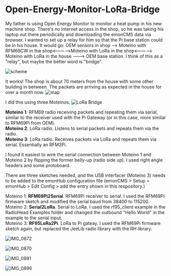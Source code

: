 # Open-Energy-Monitor-LoRa-Bridge

My father is using Open Energy Monitor to monitor a heat pump in his new machine shop. There's no internet access in the shop, so he was taking his laptop out there periodically and downloading the emonCMS data via browser. I wanted to set up a relay for him so that the Pi base station could be in his house. It would go: OEM sensors in shop --> Moteino with RFM69CW in the shop<----->Moteino with LoRa in the shop<-----> Moteino with LoRa in the house ---> OEM base station. I think of this as a "relay", but maybe the better word is "bridge".  

![scheme](https://user-images.githubusercontent.com/17953028/212793142-f43c6f35-0e1f-4bd8-a04c-65432b14b4fb.jpg)

It works! The shop is about 70 meters from the house with some other building in between. The packets are arriving as expected in the house for over a month now.
![map](https://user-images.githubusercontent.com/17953028/212793119-a436af30-64d8-4e7a-918c-144504f75a62.jpg)

I did this using three Moteinos.
![LoRa Bridge](https://user-images.githubusercontent.com/17953028/213946740-c6d2ad57-546d-475c-8f94-bcc7c9d5ef4b.jpg)

**Moteino 1**: RFM69 radio receiving packets and repeating them via serial, similar to the receiver used with the Pi Gateway (or in this case, more similar to RFM69Pi from OEM).<br>
**Moteino 2**: LoRa radio. Listens to serial packets and repeats them via the radio.<br>
**Moteino 3**: LoRa radio. Receives packets via LoRa and repeats them via serial. Essentially an RFM2Pi.<br>


I found it easiest to wire the serial connection between Moteino 1 and Moteino 2 by flipping the former belly-up (radio side up). I used right angle headers and some protoboard. 

There are three sketches needed, and the USB interfacer (Moteino 3) needs to be added to the emonHub configuration file (emonCMS > Setup > emonHub > Edit Config > add the entry shown in this respository.)

Moteino 1: **RFM69Pi2Serial**. RFM69Pi receiver to serial. I used the RFM69Pi firmware sketch and modified the serial baud from 38400 to 115200.<br>
Moteino 2: **Serial2LoRa**. Serial to LoRa. I used the rf95_client example in the RadioHead Examples folder and changed the outbound "Hello World" in the example to the serial input.<br>
Moteino 3: **RF95LoRa2Pi**. LoRa to Pi gateay. I used the RFM69Pi firmware sketch again, but replaced the JeeLib radio library with the RH library.<br>

![IMG_0872](https://user-images.githubusercontent.com/17953028/217689758-0bbb0e3f-32e4-415f-87c6-c0fdf89cda81.JPG)

![IMG_0870](https://user-images.githubusercontent.com/17953028/217689912-de2c6df8-d6a1-4eed-b354-edddaba1ba13.JPG)

![IMG_0891](https://user-images.githubusercontent.com/17953028/217689802-77bba691-d4d8-477e-b506-1325b928bce0.JPG)

![IMG_0896](https://user-images.githubusercontent.com/17953028/217690143-d9bf8a8d-3ef3-4cd5-b302-2d13efe9e673.JPG)

